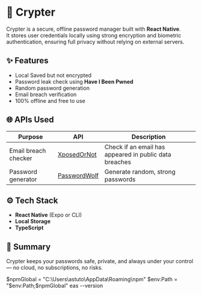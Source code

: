 # 🔐 Crypter

Crypter is a secure, offline password manager built with **React Native**.  
It stores user credentials locally using strong encryption and biometric authentication, ensuring full privacy without relying on external servers.

## ✨ Features

- Local Saved but not encrypted
- Password leak check using **Have I Been Pwned**
- Random password generation
- Email breach verification
- 100% offline and free to use

## 🌐 APIs Used

| Purpose              | API                                            | Description                                            |
| -------------------- | ---------------------------------------------- | ------------------------------------------------------ |
| Email breach checker | [XposedOrNot](https://xposedornot.com/api_doc) | Check if an email has appeared in public data breaches |
| Password generator   | [PasswordWolf](https://passwordwolf.com/api/)  | Generate random, strong passwords                      |

## ⚙️ Tech Stack

- **React Native** (Expo or CLI)
- **Local Storage**
- **TypeScript**

## 🚀 Summary

Crypter keeps your passwords safe, private, and always under your control — no cloud, no subscriptions, no risks.

$npmGlobal = "C:\Users\astuto\AppData\Roaming\npm"
$env:Path = "$env:Path;$npmGlobal"
eas --version
